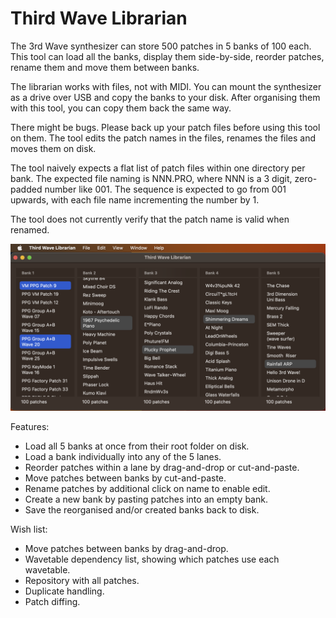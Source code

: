 # Third Wave Librarian
The 3rd Wave synthesizer can store 500 patches in 5 banks of 100 each. This tool can load all the banks, display them side-by-side, reorder patches, rename them and move them between banks.

The librarian works with files, not with MIDI. You can mount the synthesizer as a drive over USB and copy the banks to your disk. After organising them with this tool, you can copy them back the same way.

There might be bugs. Please back up your patch files before using this tool on them. The tool edits the patch names in the files, renames the files and moves them on disk.

The tool naively expects a flat list of patch files within one directory per bank. The expected file naming is NNN.PRO, where NNN is a 3 digit, zero-padded number like 001. The sequence is expected to go from 001 upwards, with each file name incrementing the number by 1.

The tool does not currently verify that the patch name is valid when renamed.

![Screenshot](https://github.com/kimsand/ThirdWaveLibrarian/blob/4ec31972c4de5bd46d8416eadc4ad05abf123af7/images/ThirdWaveLibrarian.png)

Features:
* Load all 5 banks at once from their root folder on disk.
* Load a bank individually into any of the 5 lanes.
* Reorder patches within a lane by drag-and-drop or cut-and-paste.
* Move patches between banks by cut-and-paste.
* Rename patches by additional click on name to enable edit.
* Create a new bank by pasting patches into an empty bank.
* Save the reorganised and/or created banks back to disk.

Wish list:
* Move patches between banks by drag-and-drop.
* Wavetable dependency list, showing which patches use each wavetable.
* Repository with all patches.
* Duplicate handling.
* Patch diffing.
